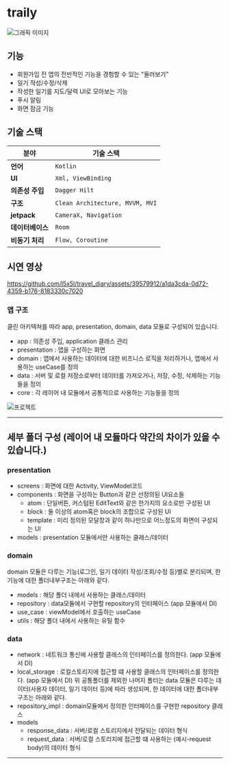# traily
![그래픽 이미지](https://github.com/l5x5l/travel_diary/assets/39579912/71d1da58-5225-422e-ac51-63f5b82b949d)

## 기능
- 회원가입 전 앱의 전반적인 기능을 경험할 수 있는 "둘러보기"
- 일기 작성/수정/삭제
- 작성한 일기를 지도/달력 UI로 모아보는 기능
- 푸시 알림
- 화면 잠금 기능

## 기술 스택

| 분야          | 기술 스택                                           |
|---------------|-----------------------------------------------------|
| **언어**  | `Kotlin`                                           |
| **UI** | `Xml, ViewBinding`                                          |
| **의존성 주입** | `Dagger Hilt`                                          |
| **구조** | `Clean Architecture, MVVM, MVI`              |
| **jetpack** | `CameraX, Navigation`              |
| **데이터베이스** | `Room`              |
| **비동기 처리** | `Flow, Coroutine`              |


## 시연 영상

https://github.com/l5x5l/travel_diary/assets/39579912/a1da3cda-0d72-4359-b176-8183330c7020


### 앱 구조
클린 아키텍쳐를 따라 app, presentation, domain, data 모듈로 구성되어 있습니다.
- app : 의존성 주입, application 클래스 관리
- presentation : 앱을 구성하는 화면
- domain : 앱에서 사용하는 데이터에 대한 비즈니스 로직을 처리하거나, 앱에서 사용하는 useCase를 정의
- data : 서버 및 로컬 저장소로부터 데이터를 가져오거나, 저장, 수정, 삭제하는 기능들을 정의
- core : 각 레이어 내 모듈에서 공통적으로 사용하는 기능들을 정의

![프로젝트](https://github.com/l5x5l/travel_diary/assets/39579912/07f8f70c-94f3-42fe-a305-1e4d95fada0f)


* * *

## 세부 폴더 구성 (레이어 내 모듈마다 약간의 차이가 있을 수 있습니다.)
### presentation
- screens : 화면에 대한 Activity, ViewModel코드
- components : 화면을 구성하는 Button과 같은 선정의된 UI요소들
  - atom : 단일버튼, 커스텀된 EditText와 같은 한가지의 요소로만 구성된 UI
  - block : 둘 이상의 atom혹은 block의 조합으로 구성된 UI
  - template : 미리 정의된 모달창과 같이 하나만으로 어느정도의 화면이 구성되는 UI
- models : presentation 모듈에서만 사용하는 클래스/데이터

### domain
domain 모듈은 다루는 기능(로그인, 일기 데이터 작성/조회/수정 등)별로 분리되며, 한 기능에 대한 폴더내부구조는 아래와 같다.
- models : 해당 폴더 내에서 사용하는 클래스/데이터
- repository : data모듈에서 구현할 repository의 인터페이스 (app 모듈에서 DI)
- use_case : viewModel에서 호출하는 useCase
- utils : 해당 폴더 내에서 사용하는 유틸 함수

### data
- network : 네트워크 통신에 사용할 클래스의 인터페이스를 정의한다. (app 모듈에서 DI)
- local_storage : 로컬스토리지에 접근할 떄 사용할 클래스의 인터페이스를 정의한다. (app 모듈에서 DI)
위 공통폴더를 제외한 나머지 폴터는 data 모듈은 다루는 데이터(사용자 데이터, 일기 데이터 등)에 따라 생성되며, 한 데이터에 대한 폴더내부구조는 아래와 같다.
- repository_impl : domain모듈에서 정의한 인터페이스를 구현한 repository 클래스
- models
  - response_data : 서버/로컬 스토리지에서 전달되는 데이터 형식
  - request_data : 서버/로컬 스토리지에 접근할 떄 사용하는 (예시-request body)의 데이터 형식
* * *

